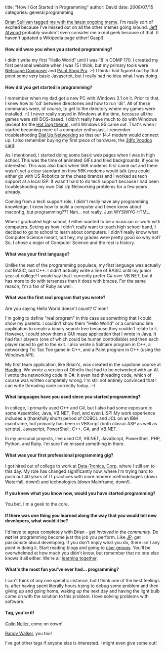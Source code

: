 
title: "How I Got Started in Programming"
author: David
date: 2008/07/15
categories: general;programming

[Brian Sullivan](http://www.sullivansoftdev.com/blog/) [tagged me with the latest ongoing meme](http://www.sullivansoftdev.com/blog/post/How-I-Got-Started-in-Programming.aspx). I'm really sort of excited because I've missed out on all the other memes going around. [Jeff Atwood](http://www.codinghorror.com/blog/) probably wouldn't even consider me a real geek because of that. (I haven't updated a Wikipedia page either! Gasp!)

#### How old were you when you started programming?

I didn't write my first "Hello World" until I was 18 in COMP 170. I created my first personal website when I was 15 I think, but my primary tools were [Netscape Composer](http://en.wikipedia.org/wiki/Netscape_Composer) and [Paint Shop Pro](http://en.wikipedia.org/wiki/Paint_Shop_Pro). :-) I think I had figured out by that point some *very* basic Javascript, but I really had no idea what I was doing. 

#### How did you get started in programming?

I remember when my dad got a new PC with Windows 3.1 on it. Prior to that, I knew how to 'cd' between directories and how to run 'dir'. All of these commands were, of course, to get to the directory where my games were installed. :-) I never really stayed in Windows at the time, because all the games were still DOS-based. I didn't really have much to do with Windows (except for the [Hot Dog theme](http://www.codinghorror.com/blog/archives/000341.html)), until Windows 95 came out. That's when I started becoming more of a computer enthusiast. I remember troubleshooting [Dial Up Networking](http://www.annoyances.org/exec/show/article04-100) so that our 14.4 modem would connect up. I also remember buying my first piece of hardware, the [3dfx Voodoo card](http://en.wikipedia.org/wiki/3dfx).

As I mentioned, I started doing some basic web pages when I was in high school. This was the time of animated GIFs and tiled backgrounds, if you're interested. This was also back when 56K modems first came out and there wasn't yet a clear standard on how 56K modems would talk (you could either go with US Robotics or the cheap brands) and I worked as tech support at a local ISP. It wasn't hard to do tech support because I had been troubleshooting my own Dial Up Networking problems for a few years already.

Coming from a tech support role, I didn't really have any programming knowledge. I knew how to build a computer and I even knew about msconfig, but programming??? Nah... not really. Just WYSIWYG HTML.

When I graduated high school, I either wanted to be a musician or work with computers. Seeing as how I didn't really want to teach high school band, I decided to go to school to learn about computers. I didn't really know what Computer Science meant, but hey, my grades were pretty good so why not? So, I chose a major of Computer Science and the rest is history.

#### What was your first language?

Unlike the rest of the programming populace, my first language was actually *not* BASIC, but C++. I didn't actually write a line of BASIC until my junior year of college! I would say that I currently prefer C# over VB.NET, but it has more to do with terseness than it does with braces. For the same reason, I'm a fan of Ruby as well.

#### What was the first real program that you wrote?

Are you saying Hello World doesn't count? C'mon! 

I'm going to define "real program" in this case as something that I could show my parents. I couldn't show them "Hello World" or a command line application to create a binary search tree because they couldn't relate to it. However, I *could* show them a GUI maze application that I wrote in Java. It had four players (one of which could be human controllable) and then each player raced to get to the exit. I also wrote a Solitaire program in C++, a networking Tic Tac Toe game in C++, and a Paint program in C++ (using the Windows API). 

My first team application, like Brian's, was created in the capstone course at [Harding](http://www.harding.edu/). We wrote a version of Othello that had to be networked with an AI. I wrote the networking code in C#. It even had threading code, which of course was written completely wrong. I'm still not entirely convinced that I can write threading code correctly today. :-)

#### What languages have you used since you started programming?

In college, I primarily used C++ and C#, but I also had some exposure to some Assembler, Java, VB.NET, Perl, and even LISP! My work experience includes a (thankfully short) period of COBOL and JCL on an IBM mainframe, but primarily has been in VBScript (both classic ASP as well as scripts), Javascript, PowerShell, C++, C#, and VB.NET. 

In my personal projects, I've used C#, VB.NET, JavaScript, PowerShell, PHP, Python, and Ruby. I'm sure I've missed something in there.

#### What was your first professional programming gig?

I got hired out of college to work at [Data-Tronics, Corp](http://www.data-tronics.com/). where I still am to this day. My role has changed significantly now, where I'm trying hard to push out 40 years of IT practices with more modern methodologies (down Waterfall, down!) and technologies (down Mainframe, down!). 

#### If you knew what you know now, would you have started programming?

You bet. I'm a geek to the core.

#### If there was one thing you learned along the way that you would tell new developers, what would it be?

I'd have to agree completely with Brian - *get involved in the community*. Do ***not*** let programming become just the job you perform. Like [JP](http://blog.jpboodhoo.com/), get passionate about developing. If you don't enjoy what you do, there isn't any point in doing it. Start reading blogs and going to [user groups](http://fsdnug.org/). You'll be overwhelmed at how much you didn't know, but remember that no one else knows it all either. We're all [learning together](http://www.mohundro.com/blog/2007/03/15/HowToGetBetterAtWhatYoureDoing.aspx). 

#### What's the most fun you've ever had... programming?
 
I can't think of any one specific instance, but I think one of the best feelings is, after having spent literally hours trying to debug some problem and then giving up and going home, waking up the next day and having the light bulb come on with the solution to this problem. I love solving problems with software. 
 
#### Tag, you're it!

[Colin Neller](http://www.colinneller.com/blog/), come on down!

[Randy Walker](http://mysoftwarestartup.com/blogs/), you too! 
 
I've got other tags if anyone else is interested. I might even give some out!

